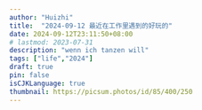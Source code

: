 ```yaml
---
author: "Huizhi"
title:  "2024-09-12 最近在工作里遇到的好玩的" 
date: 2024-09-12T23:11:50+08:00 
# lastmod: 2023-07-31
description: "wenn ich tanzen will"
tags: ["life","2024"]
draft: true
pin: false
isCJKLanguage: true
thumbnail: https://picsum.photos/id/85/400/250
---
```

